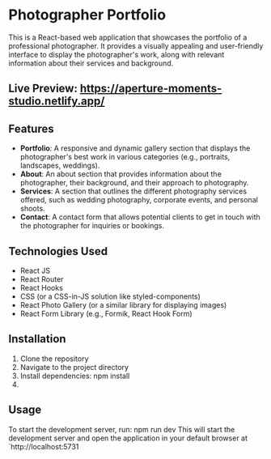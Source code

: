 # Photographer Portfolio

This is a React-based web application that showcases the portfolio of a professional photographer.
It provides a visually appealing and user-friendly interface to display the photographer's work, along with relevant information about their services and background.

## Live Preview: https://aperture-moments-studio.netlify.app/

## Features

- **Portfolio**: A responsive and dynamic gallery section that displays the photographer's best work in various categories (e.g., portraits, landscapes, weddings).
- **About**: An about section that provides information about the photographer, their background, and their approach to photography.
- **Services**: A section that outlines the different photography services offered, such as wedding photography, corporate events, and personal shoots.
- **Contact**: A contact form that allows potential clients to get in touch with the photographer for inquiries or bookings.

## Technologies Used

- React JS
- React Router
- React Hooks
- CSS (or a CSS-in-JS solution like styled-components)
- React Photo Gallery (or a similar library for displaying images)
- React Form Library (e.g., Formik, React Hook Form)

## Installation

1. Clone the repository
2. Navigate to the project directory
3. Install dependencies: npm install
4. 
## Usage

To start the development server, run: npm run dev
This will start the development server and open the application in your default browser at `http://localhost:5731
